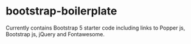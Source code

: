 # bootstrap-boilerplate

Currently contains Bootstrap 5 starter code including links to Popper js, Bootstrap js, jQuery and Fontawesome.
